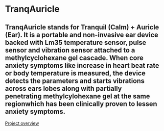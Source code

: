 # TranqAuricle 

## TranqAuricle stands for Tranquil (Calm) + Auricle (Ear). It is a portable and non-invasive ear device backed with Lm35 temperature sensor, pulse sensor and vibration sensor attached to a methylcyclohexane gel cascade. When core anxiety symptoms like increase in heart beat rate or body temperature is measured, the device detects the parameters and starts vibrations across ears lobes along with partially penetrating methylcylohexane gel at the same regionwhich has been clinically proven to lessen anxiety symptoms. 


[Project overview](https://www.youtube.com/watch?v=HBn5S1mKwv4)


